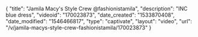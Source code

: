 {
    "title": "Jamila Macy's Style Crew @fashionistamila",
    "description": "INC blue dress",
    "videoid": "170023873",
    "date_created": "1533870408",
    "date_modified": "1546466817",
    "type": "captivate",
    "layout": "video",
    "url": "\/v\/jamila-macys-style-crew-fashionistamila\/170023873"
}